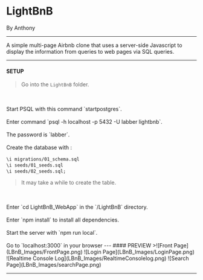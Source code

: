 # LightBnB
By Anthony

---



A simple multi-page Airbnb clone that uses a server-side Javascript to display the information from queries to web pages via SQL queries.

---
#### SETUP

>Go into the `LightBnB` folder.
<br>
<br>
Start PSQL with this command `startpostgres`.
<br>
<br>
Enter command `psql -h localhost -p 5432 -U labber lightbnb`.
<br>
<br>
The password is `labber`.
<br>
<br>
Create the database with :

~~~
\i migrations/01_schema.sql
\i seeds/01_seeds.sql
\i seeds/02_seeds.sql;
~~~

>It may take a while to create the table.
<br>
<br>
Enter `cd LightBnB_WebApp` in the `/LightBnB` directory. 
<br>
<br>
Enter `npm install` to install all dependencies.
<br>
<br>
Start the server with `npm run local`.
<br>
<br>
Go to `localhost:3000` in your browser
---
#### PREVIEW
>![Front Page](LBnB_Images/FrontPage.png)
![Login Page](LBnB_Images/LoginPage.png)
![Realtime Console Log](LBnB_Images/RealtimeConsolelog.png)
![Search Page](LBnB_Images/searchPage.png)

---
